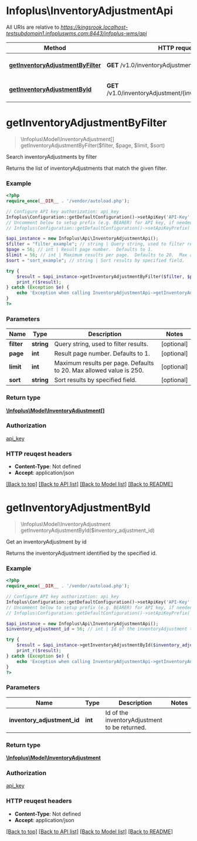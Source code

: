# Infoplus\InventoryAdjustmentApi

All URIs are relative to *https://kingsrook.localhost-testsubdomain1.infopluswms.com:8443/infoplus-wms/api*

Method | HTTP request | Description
------------- | ------------- | -------------
[**getInventoryAdjustmentByFilter**](InventoryAdjustmentApi.md#getInventoryAdjustmentByFilter) | **GET** /v1.0/inventoryAdjustment/search | Search inventoryAdjustments by filter
[**getInventoryAdjustmentById**](InventoryAdjustmentApi.md#getInventoryAdjustmentById) | **GET** /v1.0/inventoryAdjustment/{inventoryAdjustmentId} | Get an inventoryAdjustment by id


# **getInventoryAdjustmentByFilter**
> \Infoplus\Model\InventoryAdjustment[] getInventoryAdjustmentByFilter($filter, $page, $limit, $sort)

Search inventoryAdjustments by filter

Returns the list of inventoryAdjustments that match the given filter.

### Example 
```php
<?php
require_once(__DIR__ . '/vendor/autoload.php');

// Configure API key authorization: api_key
Infoplus\Configuration::getDefaultConfiguration()->setApiKey('API-Key', 'YOUR_API_KEY');
// Uncomment below to setup prefix (e.g. BEARER) for API key, if needed
// Infoplus\Configuration::getDefaultConfiguration()->setApiKeyPrefix('API-Key', 'BEARER');

$api_instance = new Infoplus\Api\InventoryAdjustmentApi();
$filter = "filter_example"; // string | Query string, used to filter results.
$page = 56; // int | Result page number.  Defaults to 1.
$limit = 56; // int | Maximum results per page.  Defaults to 20.  Max allowed value is 250.
$sort = "sort_example"; // string | Sort results by specified field.

try { 
    $result = $api_instance->getInventoryAdjustmentByFilter($filter, $page, $limit, $sort);
    print_r($result);
} catch (Exception $e) {
    echo 'Exception when calling InventoryAdjustmentApi->getInventoryAdjustmentByFilter: ', $e->getMessage(), "\n";
}
?>
```

### Parameters

Name | Type | Description  | Notes
------------- | ------------- | ------------- | -------------
 **filter** | **string**| Query string, used to filter results. | [optional] 
 **page** | **int**| Result page number.  Defaults to 1. | [optional] 
 **limit** | **int**| Maximum results per page.  Defaults to 20.  Max allowed value is 250. | [optional] 
 **sort** | **string**| Sort results by specified field. | [optional] 

### Return type

[**\Infoplus\Model\InventoryAdjustment[]**](InventoryAdjustment.md)

### Authorization

[api_key](../README.md#api_key)

### HTTP reuqest headers

 - **Content-Type**: Not defined
 - **Accept**: application/json

[[Back to top]](#) [[Back to API list]](../README.md#documentation-for-api-endpoints) [[Back to Model list]](../README.md#documentation-for-models) [[Back to README]](../README.md)

# **getInventoryAdjustmentById**
> \Infoplus\Model\InventoryAdjustment getInventoryAdjustmentById($inventory_adjustment_id)

Get an inventoryAdjustment by id

Returns the inventoryAdjustment identified by the specified id.

### Example 
```php
<?php
require_once(__DIR__ . '/vendor/autoload.php');

// Configure API key authorization: api_key
Infoplus\Configuration::getDefaultConfiguration()->setApiKey('API-Key', 'YOUR_API_KEY');
// Uncomment below to setup prefix (e.g. BEARER) for API key, if needed
// Infoplus\Configuration::getDefaultConfiguration()->setApiKeyPrefix('API-Key', 'BEARER');

$api_instance = new Infoplus\Api\InventoryAdjustmentApi();
$inventory_adjustment_id = 56; // int | Id of the inventoryAdjustment to be returned.

try { 
    $result = $api_instance->getInventoryAdjustmentById($inventory_adjustment_id);
    print_r($result);
} catch (Exception $e) {
    echo 'Exception when calling InventoryAdjustmentApi->getInventoryAdjustmentById: ', $e->getMessage(), "\n";
}
?>
```

### Parameters

Name | Type | Description  | Notes
------------- | ------------- | ------------- | -------------
 **inventory_adjustment_id** | **int**| Id of the inventoryAdjustment to be returned. | 

### Return type

[**\Infoplus\Model\InventoryAdjustment**](InventoryAdjustment.md)

### Authorization

[api_key](../README.md#api_key)

### HTTP reuqest headers

 - **Content-Type**: Not defined
 - **Accept**: application/json

[[Back to top]](#) [[Back to API list]](../README.md#documentation-for-api-endpoints) [[Back to Model list]](../README.md#documentation-for-models) [[Back to README]](../README.md)

